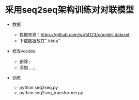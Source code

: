# 采用seq2seq架构训练对对联模型

- 数据
    - 数据来源：https://github.com/wb14123/couplet-dataset
    - 下载数据放在"./data"
  
- 修改vocabs
  - 删除 <s>, </s>
  - 添加 <pad>, <unk>, <bos>, <eos>
    
- 训练
    - python seq2seq.py
    - python seq2seq_transformer.py
    


